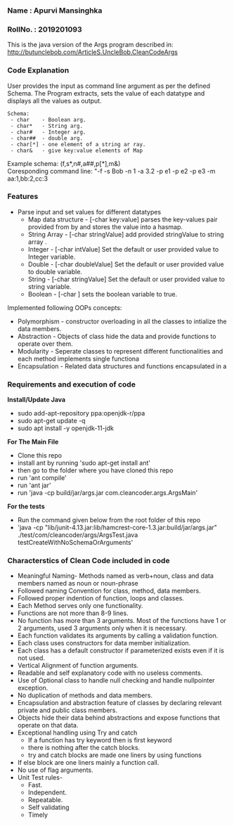 ### Name : Apurvi Mansinghka ###
### RollNo. : 2019201093 ##
This is the java version of the Args program described in: http://butunclebob.com/ArticleS.UncleBob.CleanCodeArgs
### Code Explanation  ###
User provides the input as command line argument as per the defined Schema.
The Program extracts, sets the value of each datatype and displays all the values as output.

    Schema:
     - char    - Boolean arg.
     - char*   - String arg.
     - char#   - Integer arg.
     - char##  - double arg.
     - char[*] - one element of a string ar ray.
     - char&   - give key:value elements of Map

Example schema: (f,s*,n#,a##,p[*],m&)<br>
Coresponding command line: "-f -s Bob -n 1 -a 3.2 -p e1 -p e2 -p e3 -m aa:1,bb:2,cc:3


### Features ###
* Parse input and set values for different datatypes
    * Map data structure - [-char key:value] parses the key-values pair provided from by and stores the value into a hasmap.
    * String Array - [-char stringValue] add provided stringValue to string array .
    * Integer - [-char intValue] Set the default or user provided value to Integer variable. 
    * Double -  [-char doubleValue] Set the default or user provided value to double variable. 
    * String -  [-char stringValue] Set the default or user provided value to string variable.
    * Boolean - [-char ] sets the boolean variable to true. 

Implemented following OOPs concepts:<br>
* Polymorphism - constructor overloading in all the classes to intialize the data members.
* Abstraction - Objects of class hide the data  and provide functions to operate over them.
* Modularity - Seperate classes to represent different functionalities and each method implements single functiona 
* Encapsulation - Related data structures and functions encapsulated in a 
    

### Requirements and execution of code ###
<b>Install/Update Java</b>
* sudo add-apt-repository ppa:openjdk-r/ppa
* sudo apt-get update -q 
* sudo apt install -y openjdk-11-jdk 

<b>For The Main File</b>
* Clone this repo 
* install ant by running 'sudo apt-get install ant'
* then go to the folder where you have cloned this repo
* run 'ant compile'
* run 'ant jar'
* run 'java -cp build/jar/args.jar com.cleancoder.args.ArgsMain'

<b>For the tests</b>
* Run the command given below from the root folder of this repo
* 'java -cp "lib/junit-4.13.jar:lib/hamcrest-core-1.3.jar:build/jar/args.jar" ./test/com/cleancoder/args/ArgsTest.java testCreateWithNoSchemaOrArguments'

### Characterstics of Clean Code included in code ###
* Meaningful Naming- Methods named as verb+noun, class and data members named as noun or noun-phrase
* Followed naming Convention for class, method, data members.
* Followed proper indention of function, loops and classes.
* Each Method serves only one functionality.
* Functions are not more than 8-9 lines.
* No function has more than 3 arguments. Most of the functions have 1 or 2 arguments, used 3 arguments only when it is necessary.
* Each function validates its arguments by calling a validation function.
* Each class uses constructors for data member initialization.
* Each class has a default constructor if parameterized exists even if it is not used.
* Vertical Alignment of function arguments.
* Readable and self explanatory code with no useless comments.
* Use of Optional class to handle null checking and handle nullpointer exception.
* No duplication of methods and data members.
* Encapsulation and abstraction feature of classes by declaring relevant private and public class members.
* Objects hide their data behind abstractions and expose functions that operate on that data. 
* Exceptional handling using Try and catch 
  * If a function has try keyword then is first keyword 
  * there is nothing after the catch blocks.
  * try and catch blocks are made one liners by using functions
* If else block are one liners mainly a function call.
* No use of  flag arguments. 
* Unit Test rules-
  -  Fast.
  - Independent.
  - Repeatable.
  - Self validating
  - Timely

  
